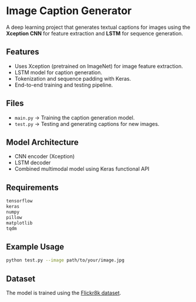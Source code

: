 # Image Caption Generator

A deep learning project that generates textual captions for images using the **Xception CNN** for feature extraction and **LSTM** for sequence generation.

## Features
- Uses Xception (pretrained on ImageNet) for image feature extraction.
- LSTM model for caption generation.
- Tokenization and sequence padding with Keras.
- End-to-end training and testing pipeline.

## Files
- `main.py` → Training the caption generation model.
- `test.py` → Testing and generating captions for new images.

## Model Architecture
- CNN encoder (Xception)
- LSTM decoder
- Combined multimodal model using Keras functional API

## Requirements
```bash
tensorflow
keras
numpy
pillow
matplotlib
tqdm
```

## Example Usage
```bash
python test.py --image path/to/your/image.jpg
```

## Dataset
The model is trained using the [Flickr8k dataset](https://www.kaggle.com/datasets/adityajn105/flickr8k).
